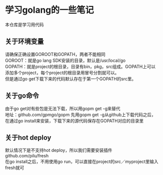 # 学习golang的一些笔记  
本仓库是学习用代码
## 关于环境变量  
请确保正确设置GOROOT和GOPATH，两者不能相同  
GOROOT：就是go lang SDK安装的目录，默认是/usr/local/go  
GOPATH：就是project的根目录，目录有bin，pkg，src组成。GOPATH上可以添加多个project，每个project的根目录用冒号分割就可以。  
但是通过go get下载下来的代码默认存在于第一个GOPATH的src里。  
## 关于go命令  
由于go get对有些包是无法下载，所以用gopm get -g来替代  
地址：github.com/gpmgo/gopm
先用gopm get -g从github上下载代码之后，在通过go install来安装，下载下来的源代码保存在GOPATH对应的目录里

## 关于hot deploy
默认情况下是不支持hot deploy，所以我们需要安装插件  
github.com/pilu/fresh  
在go install之后，不用使用go run，可以直接在project的src／myproject里输入fresh就可  
